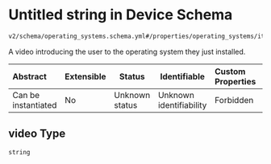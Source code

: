 # Untitled string in Device Schema

```txt
v2/schema/operating_systems.schema.yml#/properties/operating_systems/items/properties/video
```

A video introducing the user to the operating system they just installed.


| Abstract            | Extensible | Status         | Identifiable            | Custom Properties | Additional Properties | Access Restrictions | Defined In                                                           |
| :------------------ | ---------- | -------------- | ----------------------- | :---------------- | --------------------- | ------------------- | -------------------------------------------------------------------- |
| Can be instantiated | No         | Unknown status | Unknown identifiability | Forbidden         | Allowed               | none                | [device.schema.json\*](../device.schema.json "open original schema") |

## video Type

`string`

